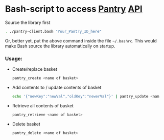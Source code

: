 # Bash-script to access [Pantry](https://getpantry.cloud/) [API](https://documenter.getpostman.com/view/3281832/SzmZeMLC)

Source the library first

```bash
. ./pantry-client.bash "Your_Pantry_ID_here"
```

Or, better yet, put the above command inside the file `~/.bashrc`. This would make Bash source the library automatically on startup.

### Usage:

- Create/replace basket

  ```bash
  pantry_create <name of basket>
  ```

- Add contents to / update contents of basket

  ```bash
  echo '{"newKey":"newVal","oldKey":"newerVal"}' | pantry_update <name of basket>
  ```

- Retrieve all contents of basket

  ```bash
  pantry_retrieve <name of basket>
  ```

- Delete basket

  ```bash
  pantry_delete <name of basket>
  ```

  

